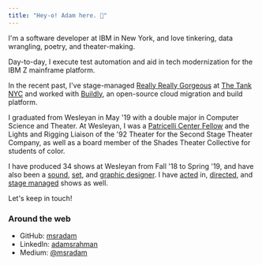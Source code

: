 ```yaml
---
title: "Hey-o! Adam here. 👋"
---
```

I'm a software developer at IBM in New York, and love tinkering, data wrangling, poetry, and theater-making. 

Day-to-day, I execute test automation and aid in tech modernization for the IBM Z mainframe platform.

In the recent past, I've stage-managed [Really Really Gorgeous](https://www.nytimes.com/2020/02/03/theater/really-really-gorgeous-review.html) at [The Tank NYC](https://https://thetanknyc.org/) and worked with [Buildly](https://buildly.io/), an open-source cloud migration and build platform.

I graduated from Wesleyan in May '19 with a double major in Computer Science and Theater. At Wesleyan, I was a [Patricelli Center Fellow](https://www.wesleyan.edu/patricelli/) and the Lights and Rigging Liaison of the '92 Theater for the Second Stage Theater Company, as well as a board member of the Shades Theater Collective for students of color.

I have produced 34 shows at Wesleyan from Fall '18 to Spring '19, and have also been a [sound](http://wesleyanargus.com/2018/11/12/edith-contrasts-childhood-innocence-and-angst-to-dramatic-effect/), [set](https://www.2ndstage.org/la-violecion-of-my-papiyon), and [graphic designer](https://www.facebook.com/rhinowes/). I have [acted](http://wesleyanargus.com/2018/05/07/life-is-a-dream-explores-freedom-fate-and-family/) in, [directed](https://www.2ndstage.org/disgraced), and [stage managed](https://www.wesleyan.edu/cfa/events/2019/03-2019/03062019-action.html) shows as well.

Let's keep in touch!

### Around the web

- GitHub: [msradam](https://github.com/msradam)
- LinkedIn: [adamsrahman](https://linkedin.com/in/adamsrahman)
- Medium: [@msradam](https://medium.com/@msradam)

